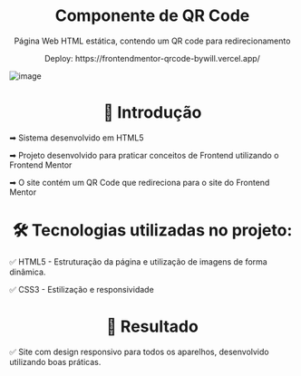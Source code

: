 
<h1 align="center"> Componente de QR Code</h1>
<p align="center">Página Web HTML estática, contendo um QR code para redirecionamento</p>
<p align="center">Deploy: https://frontendmentor-qrcode-bywill.vercel.app/</p>


![image](https://github.com/user-attachments/assets/2ad909f2-97c1-4568-b4c3-1610ced53714)


<h1 align="center"> 📑 Introdução</h1>
<p align="start"> ➡ Sistema desenvolvido em HTML5</p>
<p align="start"> ➡ Projeto desenvolvido para praticar conceitos de Frontend utilizando o Frontend Mentor</p>
<p align="start"> ➡ O site contém um QR Code que redireciona para o site do Frontend Mentor</p>


<h1 align="center"> 🛠 Tecnologias utilizadas no projeto: </h1>
<p align="start"> ✅ HTML5 - Estruturação da página e utilização de imagens de forma dinâmica.</p>
<p align="start"> ✅ CSS3 - Estilização e responsividade</p>

<h1 align="center"> 🎯 Resultado </h1>
<p align="start"> ✅ Site com design responsivo para todos os aparelhos, desenvolvido utilizando boas práticas. </p>
